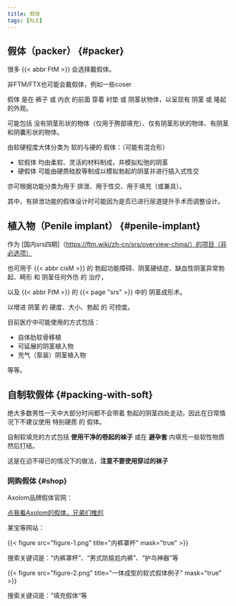 ```yaml
---
title: 假体
tags: [RLE]
---
```


## 假体（packer） {#packer}

很多 {{< abbr FtM >}} 会选择戴假体。

非FTM/FTX也可能会戴假体，例如一些coser

假体 是在 裤子 或 内衣 的前面 穿着 衬垫 或 阴茎状物体，以呈现有 阴茎 或 隆起 的外观。

可能包括 没有阴茎形状的物体（仅用于胯部填充）、仅有阴茎形状的物体、有阴茎和阴囊形状的物体。

由软硬程度大体分类为 软的与硬的 假体：（可能有混合形）

- 软假体 均由柔软、灵活的材料制成，并模拟松弛的阴茎
- 硬假体 可能由硬质硅胶等制成以模拟勃起的阴茎并进行插入式性交

亦可根据功能分类为用于 排泄、用于性交、用于填充（或兼具）。

其中，有排泄功能的假体设计时可能因为是否已进行尿道提升手术而调整设计。

## 植入物（Penile implant） {#penile-implant}

作为 [国内srs四期]（https://ftm.wiki/zh-cn/srs/overview-china/）的项目（非必选项）

也可用于 {{< abbr cisM >}} 的 勃起功能障碍、阴茎硬结症、缺血性阴茎异常勃起、畸形 和 阴茎任何外伤 的 治疗，

以及 {{< abbr FtM >}} 的 {{< page "srs" >}} 中的 阴茎成形术。

以增进 阴茎 的 硬度、大小、勃起 的 可控度。

目前医疗中可能使用的方式包括：

- 自体肋软骨移植
- 可延展的阴茎植入物
- 充气（泵装）阴茎植入物

等等。

## 自制软假体 {#packing-with-soft}

绝大多数男性一天中大部分时间都不会带着 勃起的阴茎四处走动，因此在日常情况下不建议使用 特别硬质 的 假体。

自制软填充的方式包括 **使用干净的卷起的袜子** 或在 **避孕套** 内填充一些软性物质然后打结。

这是在迫不得已的情况下的做法，**注意不要使用穿过的袜子**

### 网购假体 {#shop}

Axolom品牌假体官网：

[点我看Axolom的假体，兄弟们推的](https://axolom.cn/collections/axolom-prosthetics/)

某宝等网站：

{{< figure src="figure-1.png" title="内裤罩杯" mask="true" >}}

搜索关键词是：“内裤罩杯”、“男式防尴尬内裤”、“护鸟神器”等

{{< figure src="figure-2.png" title="一体成型的软式假体例子" mask="true" >}}

搜索关键词是：”填充假体“等
